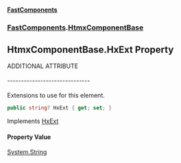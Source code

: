 #### [FastComponents](FastComponents.md 'FastComponents')
### [FastComponents](FastComponents.md 'FastComponents').[HtmxComponentBase](FastComponents.HtmxComponentBase.md 'FastComponents.HtmxComponentBase')

## HtmxComponentBase.HxExt Property

ADDITIONAL ATTRIBUTE<br/>  
------------------------------<br/>  
Extensions to use for this element.

```csharp
public string? HxExt { get; set; }
```

Implements [HxExt](FastComponents.IHxAdditionalAttributes.HxExt.md 'FastComponents.IHxAdditionalAttributes.HxExt')

#### Property Value
[System.String](https://docs.microsoft.com/en-us/dotnet/api/System.String 'System.String')